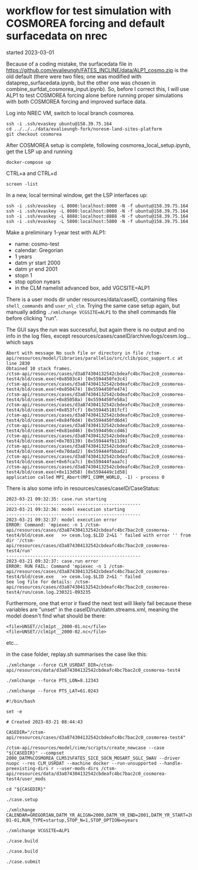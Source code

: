 # workflow for test simulation with COSMOREA forcing and default surfacedata on nrec

started 2023-03-01

Because of a coding mistake, the surfacedata file in https://github.com/evalieungh/FATES_INCLINE/data/ALP1_cosmo.zip is the old default (there were two files; one was modified with dataprep_surfacedata.ipynb, but the other one was chosen in combine_surfdat_cosmorea_input.ipynb). So, before I correct this, I will use ALP1 to test COSMOREA forcing alone before running proper simulations with both COSMOREA forcing and improved surface data. 

Log into NREC VM, switch to local branch cosmorea. 

```
ssh -i .ssh/evaskey ubuntu@158.39.75.164
cd ../../../data/evalieungh-fork/noresm-land-sites-platform
git checkout cosmorea
```
After COSMOREA setup is complete, following cosmorea_local_setup.ipynb, get the LSP up and running

```
docker-compose up
```
CTRL+a and CTRL+d
```
screen -list
```

In a new, local terminal window, get the LSP interfaces up:

```
ssh -i .ssh/evaskey -L 8000:localhost:8000 -N -f ubuntu@158.39.75.164
ssh -i .ssh/evaskey -L 8080:localhost:8080 -N -f ubuntu@158.39.75.164
ssh -i .ssh/evaskey -L 8888:localhost:8888 -N -f ubuntu@158.39.75.164
ssh -i .ssh/evaskey -L 5800:localhost:5800 -N -f ubuntu@158.39.75.164
```

Make a preliminary 1-year test with ALP1:
- name: cosmo-test
- calendar: Gregorian
- 1 years
- datm yr start 2000
- datm yr end 2001
- stopn 1
- stop option nyears
- in the CLM namelist advanced box, add VGCSITE=ALP1

There is a user mods dir under resources/data/caseID, 
containing files `shell_commands` and `user_nl_clm`. Trying the same case setup
again, but manually adding `./xmlchange VCGSITE=ALP1` to the shell commands file before
clicking "run". 

The GUI says the run was successful, but again there is no output and no info in the log files, 
except resources/cases/caseID/archive/logs/cesm.log... which says
```
Abort with message No such file or directory in file /ctsm-api/resources/model/libraries/parallelio/src/clib/pioc_support.c at line 2830
Obtained 10 stack frames.
/ctsm-api/resources/cases/d3a874304132542cbdeafc4bc7bac2c0_cosmorea-test4/bld/cesm.exe(+0x8503c4) [0x5594450fe3c4]
/ctsm-api/resources/cases/d3a874304132542cbdeafc4bc7bac2c0_cosmorea-test4/bld/cesm.exe(+0x850474) [0x5594450fe474]
/ctsm-api/resources/cases/d3a874304132542cbdeafc4bc7bac2c0_cosmorea-test4/bld/cesm.exe(+0x85058a) [0x5594450fe58a]
/ctsm-api/resources/cases/d3a874304132542cbdeafc4bc7bac2c0_cosmorea-test4/bld/cesm.exe(+0x853fcf) [0x559445101fcf]
/ctsm-api/resources/cases/d3a874304132542cbdeafc4bc7bac2c0_cosmorea-test4/bld/cesm.exe(+0x84f6d4) [0x5594450fd6d4]
/ctsm-api/resources/cases/d3a874304132542cbdeafc4bc7bac2c0_cosmorea-test4/bld/cesm.exe(+0x81ed46) [0x5594450ccd46]
/ctsm-api/resources/cases/d3a874304132542cbdeafc4bc7bac2c0_cosmorea-test4/bld/cesm.exe(+0x703139) [0x559444fb1139]
/ctsm-api/resources/cases/d3a874304132542cbdeafc4bc7bac2c0_cosmorea-test4/bld/cesm.exe(+0x70dad2) [0x559444fbbad2]
/ctsm-api/resources/cases/d3a874304132542cbdeafc4bc7bac2c0_cosmorea-test4/bld/cesm.exe(+0x6fca7c) [0x559444faaa7c]
/ctsm-api/resources/cases/d3a874304132542cbdeafc4bc7bac2c0_cosmorea-test4/bld/cesm.exe(+0x113d58) [0x5594449c1d58]
application called MPI_Abort(MPI_COMM_WORLD, -1) - process 0
```

There is also some info in resources/cases/caseID/CaseStatus:
```
2023-03-21 09:32:35: case.run starting
---------------------------------------------------
2023-03-21 09:32:36: model execution starting
---------------------------------------------------
2023-03-21 09:32:37: model execution error
ERROR: Command: 'mpiexec -n 1 /ctsm-api/resources/cases/d3a874304132542cbdeafc4bc7bac2c0_cosmorea-test4/bld/cesm.exe   >> cesm.log.$LID 2>&1 ' failed with error '' from dir '/ctsm-api/resources/cases/d3a874304132542cbdeafc4bc7bac2c0_cosmorea-test4/run'
---------------------------------------------------
2023-03-21 09:32:37: case.run error
ERROR: RUN FAIL: Command 'mpiexec -n 1 /ctsm-api/resources/cases/d3a874304132542cbdeafc4bc7bac2c0_cosmorea-test4/bld/cesm.exe   >> cesm.log.$LID 2>&1 ' failed
See log file for details: /ctsm-api/resources/cases/d3a874304132542cbdeafc4bc7bac2c0_cosmorea-test4/run/cesm.log.230321-093235
```

Furthermore, one that error ir fixed the next test will likely fail because these 
variables are "unset" in the caseID/run/datm.streams.xml, meaning the model doesn't find what should be there:
```
<file>UNSET//clm1pt__2000-01.nc</file>
<file>UNSET//clm1pt__2000-02.nc</file>
```
etc... 


in the case folder, replay.sh summarises the case like this:

```
./xmlchange --force CLM_USRDAT_DIR=/ctsm-api/resources/data/d3a874304132542cbdeafc4bc7bac2c0_cosmorea-test4

./xmlchange --force PTS_LON=8.12343

./xmlchange --force PTS_LAT=61.0243

#!/bin/bash

set -e

# Created 2023-03-21 08:44:43

CASEDIR="/ctsm-api/resources/cases/d3a874304132542cbdeafc4bc7bac2c0_cosmorea-test4"

/ctsm-api/resources/model/cime/scripts/create_newcase --case "${CASEDIR}" --compset 2000_DATM%COSMOREA_CLM51%FATES_SICE_SOCN_MOSART_SGLC_SWAV --driver nuopc --res CLM_USRDAT --machine docker --run-unsupported --handle-preexisting-dirs r --user-mods-dirs /ctsm-api/resources/data/d3a874304132542cbdeafc4bc7bac2c0_cosmorea-test4/user_mods

cd "${CASEDIR}"

./case.setup

./xmlchange CALENDAR=GREGORIAN,DATM_YR_ALIGN=2000,DATM_YR_END=2001,DATM_YR_START=2000,DOUT_S_SAVE_INTERIM_RESTART_FILES=True,LND_TUNING_MODE=clm5_1_GSWP3v1,RUN_STARTDATE=2000-01-01,RUN_TYPE=startup,STOP_N=1,STOP_OPTION=nyears

./xmlchange VCGSITE=ALP1

./case.build

./case.build

./case.submit
```